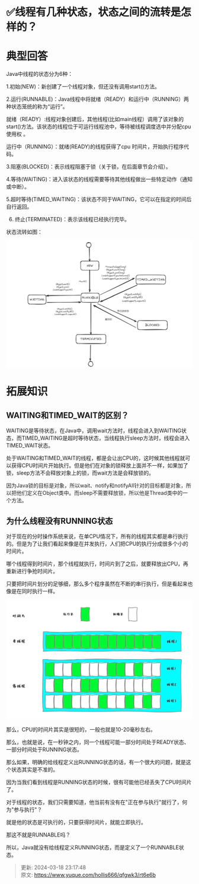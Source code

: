 # ✅线程有几种状态，状态之间的流转是怎样的？

# 典型回答


Java中线程的状态分为6种：

1.初始(NEW)：新创建了一个线程对象，但还没有调用start()方法。

2.运行(RUNNABLE)：Java线程中将就绪（READY）和运行中（RUNNING）两种状态笼统的称为“运行”。

就绪（READY）:线程对象创建后，其他线程(比如main线程）调用了该对象的start()方法。该状态的线程位于可运行线程池中，等待被线程调度选中并分配cpu使用权 。

运行中（RUNNING）：就绪(READY)的线程获得了cpu 时间片，开始执行程序代码。

3.阻塞(BLOCKED)：表示线程阻塞于锁（关于锁，在后面章节会介绍）。

4.等待(WAITING)：进入该状态的线程需要等待其他线程做出一些特定动作（通知或中断）。

5.超时等待(TIMED_WAITING)：该状态不同于WAITING，它可以在指定的时间后自行返回。

6. 终止(TERMINATED)：表示该线程已经执行完毕。

状态流转如图：

![1703596501381-ac42214e-f6fa-44ce-a54e-20fc90606afb.png](./img/FSsJ9eaCseEkzsV6/1703596501381-ac42214e-f6fa-44ce-a54e-20fc90606afb-930063.png)



# 拓展知识


## WAITING和TIMED_WAIT的区别？


WAITING是等待状态，在Java中，调用wait方法时，线程会进入到WAITING状态，而TIMED_WAITING是超时等待状态，当线程执行sleep方法时，线程会进入TIMED_WAIT状态。



处于WAITING和TIMED_WAIT的线程，都是会让出CPU的，这时候其他线程就可以获得CPU时间片开始执行。但是他们在对象的锁释放上面并不一样，如果加了锁，sleep方法不会释放对象上的锁，而wait方法是会释放锁的。



<font style="color:rgb(38, 38, 38);"> 因为Java锁的目标是对象，所以wait、notify和notifyAll针对的目标都是对象，所以把他们定义在Object类中。而sleep不需要释放锁，所以他是Thread类中的一个方法。 </font>

## 为什么线程没有RUNNING状态
对于现在的分时操作系统来说，在单CPU情况下，所有的线程其实都是串行执行的。但是为了让我们看起来像是在并发执行，人们把CPU的执行分成很多个小的时间片。



哪个线程得到时间片，那个线程就执行，时间片到了之后，就要释放出CPU，再重新进行争抢时间片。



只要把时间片划分的足够细，那么多个程序虽然在不断的串行执行，但是看起来也像是在同时执行一样。



![1665582666549-e9fe6aed-0c0e-4288-8412-4bcc289027f6.png](./img/FSsJ9eaCseEkzsV6/1665582666549-e9fe6aed-0c0e-4288-8412-4bcc289027f6-237522.png)



那么，CPU的时间片其实是很短的，一般也就是10-20毫秒左右。



那么，也就是说，在一秒钟之内，同一个线程可能一部分时间处于READY状态、一部分时间处于RUNNING状态。



那么如果，明确的给线程定义出RUNNING状态的话，有一个很大的问题，就是这个状态其实是不准的。



因为当我们看到线程是RUNNING状态的时候，很有可能他已经丢失了CPU时间片了。



对于线程的状态，我们只需要知道，他当前有没有在"正在参与执行"就行了，何为"参与执行"？



就是他的状态是可执行的，只要获得时间片，就能立即执行。



那这不就是RUNNABLE吗？



所以，Java就没有给线程定义RUNNING状态，而是定义了一个RUNNABLE状态。







> 更新: 2024-03-18 23:17:48  
> 原文: <https://www.yuque.com/hollis666/qfgwk3/rt6e6b>
